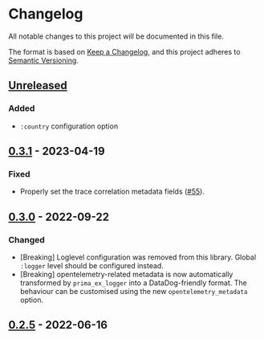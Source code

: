 # Changelog

All notable changes to this project will be documented in this file.

The format is based on [Keep a Changelog](https://keepachangelog.com/en/1.0.0/),
and this project adheres to [Semantic Versioning](https://semver.org/spec/v2.0.0.html).

## [Unreleased]

### Added

- `:country` configuration option

## [0.3.1] - 2023-04-19

### Fixed

- Properly set the trace correlation metadata fields ([#55](https://github.com/primait/prima_ex_logger/pull/55)).

## [0.3.0] - 2022-09-22

### Changed

- [Breaking] Loglevel configuration was removed from this library. Global `:logger` level should be configured instead.
- [Breaking] opentelemetry-related metadata is now automatically transformed by `prima_ex_logger` into a DataDog-friendly
  format. The behaviour can be customised using the new `opentelemetry_metadata` option.

## [0.2.5] - 2022-06-16

[Unreleased]: https://github.com/primait/prima_ex_logger/compare/0.3.1...HEAD
[0.3.1]: https://github.com/primait/prima_ex_logger/compare/0.3.0...0.3.1
[0.3.0]: https://github.com/primait/prima_ex_logger/compare/0.2.5...0.3.0
[0.2.5]: https://github.com/primait/prima_ex_logger/releases/tag/0.2.5
